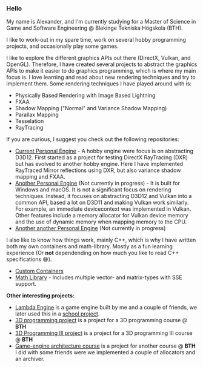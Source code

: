 ### Hello
My name is Alexander, and I'm currently studying for a Master of Science in Game and Software Engineering @ Blekinge Tekniska Högskola (BTH).

I like to work-out in my spare time, work on several hobby programming projects, and occasionally play some games.

I like to explore the different graphics APIs out there (DirectX, Vulkan, and OpenGL). Therefore, I have created several projects to abstract the graphics APIs to make it easier to do graphics programming, which is where my main focus is. 
I love learning and read about new rendering techniques and try to implement them. Some rendering techniques I have played around with is:
* Physically Based Rendering with Image Based Lightning
* FXAA
* Shadow Mapping ("Normal" and Variance Shadow Mapping)
* Parallax Mapping
* Tesselation
* RayTracing

If you are curious, I suggest you check out the following repositories:
* [Current Personal Engine](https://github.com/Mumsfilibaba/DXR-Project) - A hobby engine were focus is on abstracting D3D12. First started as a project for testing DirectX RayTracing (DXR) but has evolved to another hobby engine. Here I have implemented RayTraced Mirror reflections using DXR, but also variance shadow mapping and FXAA. 
* [Another Personal Engine](https://github.com/Mumsfilibaba/Lambda) (Not currently in progress) - It is built for Windows and macOS. It is not a significant focus on rendering techniques. Instead, it focuses on abstracting D3D12 and Vulkan into a common API, based a lot on D3D11 and making Vulkan work similarly. For example, an immediate devicecontext was implemented in Vulkan. Other features include a memory allocator for Vulkan device memory and the use of dynamic memory when mapping memory to the CPU. 
* [Another another Personal Engine](https://github.com/Mumsfilibaba/RayEngine) (Not currently in progress)

I also like to know how things work, mainly C++, which is why I have written both my own containers and math-library. Mostly as a fun learning experience (Or **not** dependending on how much you like to read C++ specifications 😅). 

* [Custom Containers](https://github.com/Mumsfilibaba/Custom-Containers)
* [Math Library](https://github.com/Mumsfilibaba/Math) - Includes multiple vector- and matrix-types with SSE support.

**Other interesting projects:**
* [Lambda Engine](https://github.com/Mumsfilibaba/LambdaEngine) is a game engine built by me and a couple of friends, we later used this in a [school project](https://github.com/IbexOmega/CrazyCanvas).
* [3D programming project](https://github.com/Mumsfilibaba/3D-Programming-Project) is a project for a 3D programming course @ **BTH**
* [3D Programming III project](https://github.com/TheoBerlin/VulkanBoys) is a project for a 3D programming III course @ **BTH**
* [Game-engine architecture course](https://github.com/Mumsfilibaba/GameEngineArchitectureCourse) is a project for another course @ **BTH** I did with some friends were we implemented a couple of allocators and an archiver.
